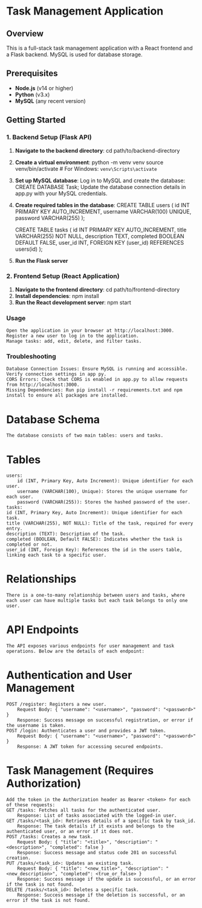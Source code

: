 # Task Management Application

## Overview
This is a full-stack task management application with a React frontend and a Flask backend. MySQL is used for database storage.

## Prerequisites
- **Node.js** (v14 or higher)
- **Python** (v3.x)
- **MySQL** (any recent version)

## Getting Started

### 1. Backend Setup (Flask API)
1. **Navigate to the backend directory**:
   cd path/to/backend-directory
2. **Create a virtual environment**:
    python -m venv venv
    source venv/bin/activate  # For Windows: `venv\Scripts\activate`
3. **Set up MySQL database**:
    Log in to MySQL and create the database:
        CREATE DATABASE Task;
    Update the database connection details in app.py with your MySQL credentials.
4. **Create required tables in the database**:
    CREATE TABLE users (
    id INT PRIMARY KEY AUTO_INCREMENT,
    username VARCHAR(100) UNIQUE,
    password VARCHAR(255)
    );

    CREATE TABLE tasks (
        id INT PRIMARY KEY AUTO_INCREMENT,
        title VARCHAR(255) NOT NULL,
        description TEXT,
        completed BOOLEAN DEFAULT FALSE,
        user_id INT,
        FOREIGN KEY (user_id) REFERENCES users(id)
    );
5. **Run the Flask server**

### 2. Frontend Setup (React Application)
1. **Navigate to the frontend directory**:
    cd path/to/frontend-directory
2. **Install dependencies**:
    npm install
3. **Run the React development server**:
    npm start

### Usage
    Open the application in your browser at http://localhost:3000.
    Register a new user to log in to the application.
    Manage tasks: add, edit, delete, and filter tasks.
### Troubleshooting
    Database Connection Issues: Ensure MySQL is running and accessible. Verify connection settings in app py.
    CORS Errors: Check that CORS is enabled in app.py to allow requests from http://localhost:3000.
    Missing Dependencies: Run pip install -r requirements.txt and npm install to ensure all packages are installed.


# Database Schema
    The database consists of two main tables: users and tasks.
# Tables
    users:
        id (INT, Primary Key, Auto Increment): Unique identifier for each user.
        username (VARCHAR(100), Unique): Stores the unique username for each user.
        password (VARCHAR(255)): Stores the hashed password of the user.
    tasks:
    id (INT, Primary Key, Auto Increment): Unique identifier for each task.
    title (VARCHAR(255), NOT NULL): Title of the task, required for every entry.
    description (TEXT): Description of the task.
    completed (BOOLEAN, Default FALSE): Indicates whether the task is completed or not.
    user_id (INT, Foreign Key): References the id in the users table, linking each task to a specific user.
# Relationships
    There is a one-to-many relationship between users and tasks, where each user can have multiple tasks but each task belongs to only one user.


# API Endpoints
    The API exposes various endpoints for user management and task operations. Below are the details of each endpoint:

# Authentication and User Management
    POST /register: Registers a new user.
        Request Body: { "username": "<username>", "password": "<password>" }
        Response: Success message on successful registration, or error if the username is taken.
    POST /login: Authenticates a user and provides a JWT token.
        Request Body: { "username": "<username>", "password": "<password>" }
        Response: A JWT token for accessing secured endpoints.
# Task Management (Requires Authorization)
    Add the token in the Authorization header as Bearer <token> for each of these requests:
    GET /tasks: Fetches all tasks for the authenticated user.
        Response: List of tasks associated with the logged-in user.
    GET /tasks/<task_id>: Retrieves details of a specific task by task_id.
        Response: The task details if it exists and belongs to the authenticated user, or an error if it does not.
    POST /tasks: Creates a new task.
        Request Body: { "title": "<title>", "description": "<description>", "completed": false }
        Response: Success message and status code 201 on successful creation.
    PUT /tasks/<task_id>: Updates an existing task.
        Request Body: { "title": "<new_title>", "description": "<new_description>", "completed": <true_or_false> }
        Response: Success message if the update is successful, or an error if the task is not found.
    DELETE /tasks/<task_id>: Deletes a specific task.
        Response: Success message if the deletion is successful, or an error if the task is not found.





